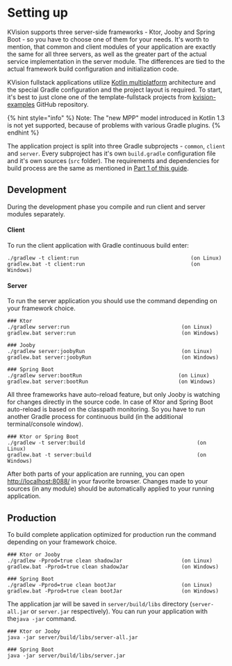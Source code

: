 # Setting up

KVision supports three server-side frameworks - Ktor, Jooby and Spring Boot - so you have to choose one of them for your needs. It's worth to mention, that common and client modules of your application are exactly the same for all three servers, as well as the greater part of the actual service implementation in the server module. The differences are tied to the actual framework build configuration and initialization code.

KVision fullstack applications utilize [Kotlin multiplatform](https://kotlinlang.org/docs/reference/multiplatform.html) architecture and the special Gradle configuration  and the project layout is required. To start, it's best to just clone one of the template-fullstack projects from [kvision-examples](https://github.com/rjaros/kvision-examples) GitHub repository.

{% hint style="info" %}
Note: The "new MPP" model introduced in Kotlin 1.3 is not yet supported, because of problems with various Gradle plugins.
{% endhint %}

The application project is split into three Gradle subprojects - `common`, `client` and `server`. Every subproject has it's own `build.gradle` configuration file and it's own sources \(`src` folder\). The requirements and dependencies for build process are the same as mentioned in [Part 1 of this guide](../part-1-fundamentals/setting-up.md).

## Development

During the development phase you compile and run client and server modules separately.

#### Client

To run the client application with Gradle continuous build enter:

```text
./gradlew -t client:run                                    (on Linux)
gradlew.bat -t client:run                                  (on Windows)
```

#### Server

To run the server application you should use the command depending on your framework choice.

```text
### Ktor
./gradlew server:run                                    (on Linux)
gradlew.bat server:run                                  (on Windows)

### Jooby
./gradlew server:joobyRun                               (on Linux)
gradlew.bat server:joobyRun                             (on Windows)

### Spring Boot
./gradlew server:bootRun                               (on Linux)
gradlew.bat server:bootRun                             (on Windows)
```

All three frameworks have auto-reload feature, but only Jooby is watching for changes directly in the source code. In case of Ktor and Spring Boot auto-reload is based on the classpath monitoring. So you have to run another Gradle process for continuous build \(in the additional terminal/console window\).

```text
### Ktor or Spring Boot
./gradlew -t server:build                                    (on Linux)
gradlew.bat -t server:build                                  (on Windows)
```

After both parts of your application are running, you can open [http://localhost:8088/](http://localhost:8088/) in your favorite browser. Changes made to your sources \(in any module\) should be automatically applied to your running application. 

## Production

To build complete application optimized for production run the command depending on your framework choice.

```text
### Ktor or Jooby
./gradlew -Pprod=true clean shadowJar                   (on Linux)
gradlew.bat -Pprod=true clean shadowJar                 (on Windows)

### Spring Boot
./gradlew -Pprod=true clean bootJar                     (on Linux)
gradlew.bat -Pprod=true clean bootJar                   (on Windows)
```

The application jar will be saved in `server/build/libs` directory \(`server-all.jar` or `server.jar` respectively\). You can run your application with  the`java -jar` command.

```text
### Ktor or Jooby
java -jar server/build/libs/server-all.jar

### Spring Boot
java -jar server/build/libs/server.jar
```

